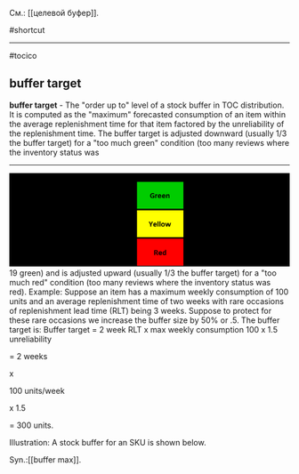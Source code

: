 См.: [[целевой буфер]].

#shortcut




<hr/>

#tocico

## buffer target

<b>buffer target</b> -   The "order up to" level of a stock buffer in TOC distribution.  It is computed as the "maximum" forecasted consumption of an item within the average replenishment time for that item factored by the unreliability of the replenishment time.  The buffer target is adjusted downward (usually 1/3 the buffer target) for a "too much green" condition (too many reviews where the inventory status was 
<hr/>
<img src="./tocico_dictionary_2nd_editio-19_1.png"/>
19 
green) and is adjusted upward (usually 1/3 the buffer target) for a "too much red" condition (too many reviews where the inventory status was red). 
Example:  Suppose an item has a maximum weekly consumption of 100 units and an average replenishment time of two weeks with rare occasions of replenishment lead time (RLT) being 3 weeks. Suppose to protect for these rare occasions we increase the buffer size by 50% or .5.
The buffer target is: Buffer target = 2 week RLT x max weekly consumption 100 x 1.5 unreliability
  


  
=
 2 weeks

x

100 units/week






 x  1.5 
 


  
=  300 units. 
 

Illustration:  A stock buffer for an SKU is shown below.

 

Syn.:[[buffer max]].
 


